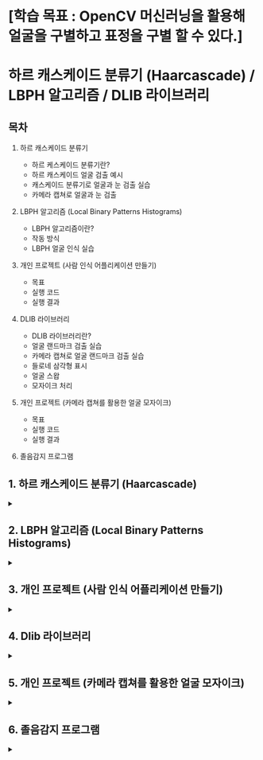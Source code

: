 # [학습 목표 : OpenCV 머신러닝을 활용해 얼굴을 구별하고 표정을 구별 할 수 있다.]

# 하르 캐스케이드 분류기 (Haarcascade) / LBPH 알고리즘 / DLIB 라이브러리

## 목차

1. 하르 캐스케이드 분류기
   - 하르 케스케이드 분류기란?
   - 하르 캐스케이드 얼굴 검출 예시
   - 캐스케이드 분류기로 얼굴과 눈 검출 실습
   - 카메라 캡쳐로 얼굴과 눈 검출
  
2. LBPH 알고리즘 (Local Binary Patterns Histograms)
   - LBPH 알고리즘이란?
   - 작동 방식
   - LBPH 얼굴 인식 실습
   
3. 개인 프로젝트 (사람 인식 어플리케이션 만들기)
   - 목표
   - 실행 코드
   - 실행 결과

4. DLIB 라이브러리
   - DLIB 라이브러리란?
   - 얼굴 랜드마크 검출 실습
   - 카메라 캡쳐로 얼굴 랜드마크 검출 실습
   - 들로네 삼각형 표시
   - 얼굴 스왑
   - 모자이크 처리

5. 개인 프로젝트 (카메라 캡쳐를 활용한 얼굴 모자이크)
   - 목표
   - 실행 코드
   - 실행 결과
  
6. 졸음감지 프로그램

## 1. 하르 캐스케이드 분류기 (Haarcascade)

<details>
<summary></summary>
<div markdown="1">

## **1-1. 하르 캐스케이드 분류기란?**

개발자가 **직접 머신러닝 학습 알고리즘을 사용하지 않고도 객체를 검출**할 수 있도록 OpenCV가 제공하는 대표적인 상위 레벨 AP

openCV에서는 `[하르 케스케이드 xml](https://github.com/opencv/opencv/tree/master/data/haarcascades)` 형태로 제공한다.

cv2.CascadeClassifier([filename]) 와 classifier.detectMultiScale(img, scaleFactor, minNeighbors , flags, minSize, maxSize) 함수를 사용한다.

```
classifier = cv2.CascadeClassifier([filename]): 케스케이드 분류기 생성자
```

`filename` : 검출기 저장 파일 경로
`classifier` : 캐스케이드 분류기 객체

```
rect = classifier.detectMultiScale(img, scaleFactor, minNeighbors , flags, minSize, maxSize)
```

`img` : 입력 이미지
`scaleFactor` : 이미지 확대 크기에 제한. 1.3~1.5 (큰값: 인식 기회 증가, 속도 감소)
`minNeighbors` : 요구되는 이웃 수(큰 값: 품질 증가, 검출 개수 감소)
`flags` : 지금 사용안함
`minSize, maxSize` : 해당 사이즈 영역을 넘으면 검출 무시
`rect` : 검출된 영역 좌표 (x, y, w, h)

## **1-2. 하르 캐스케이드 얼굴 검출 예시**

<img width="1134" height="756" alt="image" src="https://github.com/user-attachments/assets/f4e2aba9-a50e-4f53-a7be-5cc7bf5dc263" />

<img width="755" height="500" alt="image" src="https://github.com/user-attachments/assets/51bcbe0a-d8c3-43a1-8621-48722b059d60" />

## **1-3. 캐스케이드 분류기로 얼굴과 눈 검출 실습**

**[1. 코드 생성]**

```python3
import numpy as np
import cv2

# 얼굴 검출을 위한 케스케이드 분류기 생성
face_cascade = cv2.CascadeClassifier('./data/haarcascade_frontalface_default.xml')

# 눈 검출을 위한 케스케이드 분류기 생성
eye_cascade = cv2.CascadeClassifier('./data/haarcascade_eye.xml')

# 검출할 이미지 읽고 그레이 스케일로 변환
img = cv2.imread('../img/children.jpg')
gray = cv2.cvtColor(img, cv2.COLOR_BGR2GRAY)

# 얼굴 검출
faces = face_cascade.detectMultiScale(gray)

# 검출된 얼굴 순회
for (x,y,w,h) in faces:
    # 검출된 얼굴에 사각형 표시
    cv2.rectangle(img,(x,y),(x+w,y+h),(255,0,0),2)
    # 얼굴 영역을 ROI로 설정
    roi = gray[y:y+h, x:x+w]
    # ROI에서 눈 검출
    eyes = eye_cascade.detectMultiScale(roi)
    # 검출된 눈에 사각형 표
    for (ex,ey,ew,eh) in eyes:
        cv2.rectangle(img[y:y+h, x:x+w],(ex,ey),(ex+ew,ey+eh),(0,255,0),2)

# 결과 출력 
cv2.imshow('img',img)
cv2.waitKey(0)
cv2.destroyAllWindows()
```

<br><br>

**[2. haarcascade_frontalface_default.xml / haarcascade_eye.xml 다운로드]**

[haarcascade_frontalface_default.xml](https://github.com/opencv/opencv/blob/master/data/haarcascades/haarcascade_frontalface_default.xml)

[haarcascade_eye.xml](https://github.com/opencv/opencv/blob/master/data/haarcascades/haarcascade_eye.xml)

<br><br>

**[3. 코드 실행 결과]**

<img width="510" height="525" alt="image" src="https://github.com/user-attachments/assets/fa58dd80-2660-4e25-9c71-4cd3a0c44f46" />

## **1-4. 카메라 캡쳐로 얼굴과 눈 검출**

**[1. 코드 생성]**

```python3
import cv2

# 얼굴과  검출을 위한 케스케이드 분류기 생성 
face_cascade = cv2.CascadeClassifier('../data/haarcascade_frontalface_default.xml')
eye_cascade = cv2.CascadeClassifier('../data/haarcascade_eye.xml')

# 카메라 캡쳐 활성화
cap = cv2.VideoCapture(0)
while cap.isOpened():    
    ret, img = cap.read()  # 프레임 읽기
    if ret:
        gray = cv2.cvtColor(img, cv2.COLOR_BGR2GRAY)
        # 얼굴 검출    
        faces = face_cascade.detectMultiScale(gray, scaleFactor=1.3, \
                                        minNeighbors=5, minSize=(80,80))
        for(x,y,w,h) in faces:
            cv2.rectangle(img, (x,y), (x+w, y+h), (0, 255,0),2)
            roi = gray[y:y+h, x:x+w]
            # 눈 검출
            eyes = eye_cascade.detectMultiScale(roi)
            for i, (ex, ey, ew, eh) in enumerate(eyes):
                if i >= 2:
                    break
                cv2.rectangle(img[y:y+h, x:x+w], (ex,ey), (ex+ew, ey+eh), \
                                    (255,0,0),2)
        cv2.imshow('face detect', img)
    else:
        break
    if cv2.waitKey(5) == 27:
        break
cv2.destroyAllWindows()
```

<br><br>

**[2. 코드 실행 결과]**

<img width="637" height="505" alt="image" src="https://github.com/user-attachments/assets/dbc40f64-a587-4d4c-829f-c4f5972692b4" />

</div>
</details>

## 2. LBPH 알고리즘 (Local Binary Patterns Histograms)

<details>
<summary></summary>
<div markdown="1">

## **2-1. LBPH 알고리즘이란?**

**이미지나 영상에서 검출된 얼굴을 각각 누구인지 인식 할 때 자주 사용되는 알고리즘**

## **2-2. 작동 방식**

**[1. 파라미터 설정]**

_아래의 3가지 파라미터를 먼저 설정해야 함_

`Neighbors(이웃 픽셀 수)` : LBP를 만들 때 사용할 이웃 픽셀 수를 뜻합니다. 이웃 픽셀 수가 많을수록 계산 비용이 높아집니다. 보통 이 값은 8로 설정합니다.

`Grid X(수평 방향 분할 수)` : 수평 방향으로 셀을 분할할 개수를 말합니다. 보통 8로 설정합니다.

`Grid Y(수직 방향 분할 수)` : 수직 방향으로 셀을 분할할 개수를 말합니다. 보통 8로 설정합니다.

<br><br>

**[2. 데이터 준비]**

인식 하려는 사람의 얼굴로 이루어진 데이터를 활용하여 고유한 ID를 생성하여 훈련시킴

<br><br>

**[3. LBP 작업 수행]**

<img width="667" height="186" alt="image" src="https://github.com/user-attachments/assets/5fe776e0-f491-46a6-b2e5-9e14878d1bfb" />

<img width="230" height="144" alt="image" src="https://github.com/user-attachments/assets/d689472c-ba95-47f5-b01a-998a71cebbf2" />

<br><br>

**[4. 히스토그램 만들기]**

<img width="705" height="189" alt="image" src="https://github.com/user-attachments/assets/246bc4da-da3d-404e-8aa9-dbca4d897ad2" />

## **2-3. LBPH 얼굴 인식 실습**

**[1. lbp 샘플 생성 코드]**

```python3
import cv2
import numpy as np
import os 

# 변수 설정 ---①
base_dir = './faces/'   # 사진 저장할 디렉토리 경로
target_cnt = 400        # 수집할 사진 갯수
cnt = 0                 # 사진 촬영 수

# 얼굴 검출 분류기 생성 --- ②
face_classifier = cv2.CascadeClassifier(\
                    './data/haarcascade_frontalface_default.xml')

# 사용자 이름과 번호를 입력 받아 디렉토리 생성 ---③
name = input("Insert User Name(Only Alphabet):")
id = input("Insert User Id(Non-Duplicate number):")
dir = os.path.join(base_dir, name+'_'+ id)
if not os.path.exists(dir):
    os.mkdir(dir)

# 카메라 캡쳐 
cap = cv2.VideoCapture(0)
while cap.isOpened():
    ret, frame = cap.read()
    if ret:
        img = frame.copy()
        gray = cv2.cvtColor(img,cv2.COLOR_BGR2GRAY)
        # 얼굴 검출 --- ④
        faces = face_classifier.detectMultiScale(gray, 1.3, 5)
        if len(faces) == 1:
            (x,y,w,h) = faces[0]
            # 얼굴 영역 표시 및 파일 저장 ---⑤
            cv2.rectangle(frame, (x,y), (x+w, y+h), (0,255,0), 1)
            face = gray[y:y+h, x:x+w]
            face = cv2.resize(face, (200, 200))
            file_name_path = os.path.join(dir,  str(cnt) + '.jpg')
            cv2.imwrite(file_name_path, face)
            cv2.putText(frame, str(cnt), (x, y), cv2.FONT_HERSHEY_COMPLEX, \
                             1, (0,255,0), 2)
            cnt+=1
        else:
            # 얼굴 검출이 없거나 1이상 인 경우 오류 표시 ---⑥
            if len(faces) == 0 :
                msg = "no face."
            elif len(faces) > 1:
                msg = "too many face."
            cv2.putText(frame, msg, (10, 50), cv2.FONT_HERSHEY_DUPLEX, \
                            1, (0,0,255))
        cv2.imshow('face record', frame)
        if cv2.waitKey(1) == 27 or cnt == target_cnt: 
            break
cap.release()
cv2.destroyAllWindows()      
print("Collecting Samples Completed.")
```

<br><br>

**[2. 얼굴 검출 결과 확인]**

<img width="279" height="38" alt="image" src="https://github.com/user-attachments/assets/db790b64-ee03-4931-9b73-6ae93daa9eb8" />

<img width="676" height="562" alt="image" src="https://github.com/user-attachments/assets/d26b0d02-b2e9-4c9b-a317-a57b25f93ac1" />

<br><br>

**[3. lbp 얼굴 인식 훈련 코드]**

```python3
import cv2
import numpy as np
import os, glob

# 변수 설정
base_dir = '../faces'
train_data, train_labels = [], []


dirs = [d for d in glob.glob(base_dir+"/*") if os.path.isdir(d)]
print('Collecting train data set:')
for dir in dirs:
    # name_id 형식에서 id를 분리
    id = dir.split('_')[1]          
    files = glob.glob(dir+'/*.jpg')
    print('\t path:%s, %dfiles'%(dir, len(files)))
    for file in files:
        img = cv2.imread(file, cv2.IMREAD_GRAYSCALE)
        # 이미지는 train_data, 아이디는 train_lables에 저장
        train_data.append(np.asarray(img, dtype=np.uint8))
        train_labels.append(int(id))

# NumPy 배열로 변환
train_data = np.asarray(train_data)
train_labels = np.int32(train_labels)

# LBP 얼굴인식기 생성 및 훈련
print('Starting LBP Model training...')
model = cv2.face.LBPHFaceRecognizer_create()
model.train(train_data, train_labels)
model.write('../faces/all_face.xml')
print("Model trained successfully!")
```

<br><br>

**[4. 얼굴 인식 훈련 결과]**

<img width="285" height="71" alt="image" src="https://github.com/user-attachments/assets/153b4709-d7ea-45a5-9ece-0fcf2d032566" />

_xml파일 생성_

<img width="154" height="66" alt="image" src="https://github.com/user-attachments/assets/4bb128a7-9d5b-482f-ab20-337567d3e006" />

<br><br>

**[5. 훈련된 lbp 얼굴 인식기로 인식 코드]**

```python3
import cv2
import numpy as np
import os, glob

# 변수 설정
base_dir = '../faces'
min_accuracy = 85

# LBP 얼굴 인식기 및 케스케이드 얼굴 검출기 생성 및 훈련 모델 읽기
face_classifier = cv2.CascadeClassifier(\
                '../data/haarcascade_frontalface_default.xml')
model = cv2.face.LBPHFaceRecognizer_create()
model.read(os.path.join(base_dir, 'all_face.xml'))

# 디렉토리 이름으로 사용자 이름과 아이디 매핑 정보 생성
dirs = [d for d in glob.glob(base_dir+"/*") if os.path.isdir(d)]
names = dict([])
for dir in dirs:
    dir = os.path.basename(dir)
    name, id = dir.split('_')
    names[int(id)] = name

# 카메라 캡처 장치 준비 
cap = cv2.VideoCapture(0)
while cap.isOpened():
    ret, frame = cap.read()
    if not ret:
        print("no frame")
        break
    gray = cv2.cvtColor(frame,cv2.COLOR_BGR2GRAY)
    # 얼굴 검출
    faces = face_classifier.detectMultiScale(gray, 1.3, 5)
    for (x,y,w,h) in faces:
        # 얼굴 영역 표시하고 샘플과 같은 크기로 축소
        cv2.rectangle(frame,(x,y),(x+w,y+h),(0,255,255),2)
        face = frame[y:y+h, x:x+w]
        face = cv2.resize(face, (200, 200))
        face = cv2.cvtColor(face, cv2.COLOR_BGR2GRAY)
        # LBP 얼굴 인식기로 예측
        label, confidence = model.predict(face)
        if confidence < 400:
            # 정확도 거리를 퍼센트로 변환
            accuracy = int( 100 * (1 -confidence/400))
            if accuracy >= min_accuracy:
                msg =  '%s(%.0f%%)'%(names[label], accuracy)
            else:
                msg = 'Unknown'
        # 사용자 이름과 정확도 결과 출력
        txt, base = cv2.getTextSize(msg, cv2.FONT_HERSHEY_PLAIN, 1, 3)
        cv2.rectangle(frame, (x,y-base-txt[1]), (x+txt[0], y+txt[1]), \
                    (0,255,255), -1)
        cv2.putText(frame, msg, (x, y), cv2.FONT_HERSHEY_PLAIN, 1, \
                    (200,200,200), 2,cv2.LINE_AA)
    cv2.imshow('Face Recognition', frame)
    
    if cv2.waitKey(1) == 27: #esc 
        break

cap.release()
cv2.destroyAllWindows()
```

<br><br>

**[6. 인식 결과]**

<img width="638" height="508" alt="image" src="https://github.com/user-attachments/assets/28f60f03-ed75-41bb-b580-baf7d446f393" />

</div>
</details>

## 3. 개인 프로젝트 (사람 인식 어플리케이션 만들기)

<details>
<summary></summary>
<div markdown="1">

## **3-1. 목표**

lbp 얼굴 인식을 활용해 사용자마다 지정한 원하는 정보를 불러온다.

## **3-2. 실행 코드**

```python3
import cv2
import os
import json
import numpy as np
import datetime

# --- 경로 설정 ---
BASE_DIR = "../project"
FACES_DIR = os.path.join(BASE_DIR, "faces")
MODELS_DIR = os.path.join(BASE_DIR, "models")
USER_DATA_PATH = os.path.join(FACES_DIR, "user_data.json")
MODEL_PATH = os.path.join(MODELS_DIR, "lbph_model.xml")
LABEL_MAP_PATH = os.path.join(MODELS_DIR, "label_map.json")

# --- 디렉토리 자동 생성 ---
os.makedirs(FACES_DIR, exist_ok=True)
os.makedirs(MODELS_DIR, exist_ok=True)
if not os.path.exists(USER_DATA_PATH):
    with open(USER_DATA_PATH, "w", encoding="utf-8") as f:
        json.dump({}, f, ensure_ascii=False)

# --- 얼굴 인식기 초기화 ---
face_cascade = cv2.CascadeClassifier(cv2.data.haarcascades + "haarcascade_frontalface_default.xml")
recognizer = cv2.face.LBPHFaceRecognizer_create()

# --- 사용자 설정 불러오기 ---
with open(USER_DATA_PATH, "r", encoding="utf-8") as f:
    user_data = json.load(f)

def save_user_data():
    with open(USER_DATA_PATH, "w", encoding="utf-8") as f:
        json.dump(user_data, f, indent=4, ensure_ascii=False)

def save_label_map():
    with open(LABEL_MAP_PATH, "w", encoding="utf-8") as f:
        json.dump(label_map, f, indent=4, ensure_ascii=False)

def load_label_map():
    if os.path.exists(LABEL_MAP_PATH):
        with open(LABEL_MAP_PATH, "r", encoding="utf-8") as f:
            return json.load(f)
    return {}

# --- 실시간 정보 함수 ---
def get_weather():
    return "☁️ 맑음 28도"

def get_calendar():
    now = datetime.datetime.now()
    return f"📅 오늘은 {now.strftime('%Y년 %m월 %d일')}"

def get_news():
    return "📰 오늘의 뉴스: OpenAI, GPT-5 출시 예정!"

# --- 사용자별 정보 표시(터미널) ---
def print_user_info(user_id):
    info = user_data[user_id]["info"]
    print(f"\n👤 사용자: {user_id}")
    if "날씨" in info:
        print(get_weather())
    if "캘린더" in info:
        print(get_calendar())
    if "뉴스" in info:
        print(get_news())
    print("\n--- [단축키] ---\n[r]: 새 사용자 등록   [u]: 설정 수정   [p]: 정보 재출력   [ESC]: 종료")

def select_user_info():
    options = ["날씨", "캘린더", "뉴스"]
    print("\n✅ 표시할 정보를 선택하세요 (쉼표로 구분):")
    for idx, opt in enumerate(options, 1):
        print(f"{idx}. {opt}")
    choice = input("입력 (예: 1,3): ")
    selected = []
    for idx in choice.split(","):
        try:
            selected.append(options[int(idx.strip()) - 1])
        except:
            pass
    return selected

# --- 새로운 사용자 등록 ---
def register_new_user():
    while True:
        new_id = input("\n🆕 새로운 사용자 ID 입력 (중복 불가): ")
        if new_id in user_data:
            print("⚠️ 이미 존재하는 ID입니다. 다른 ID를 입력하세요.")
        else:
            break

    save_path = os.path.join(FACES_DIR, new_id)
    os.makedirs(save_path, exist_ok=True)

    print("😄 얼굴 데이터를 수집합니다. 정면을 바라보세요...")
    cap = cv2.VideoCapture(0)
    count = 0
    while True:
        ret, frame = cap.read()
        if not ret:
            break
        gray = cv2.cvtColor(frame, cv2.COLOR_BGR2GRAY)
        faces = face_cascade.detectMultiScale(gray, 1.3, 5)

        for (x,y,w,h) in faces:
            roi = gray[y:y+h, x:x+w]
            cv2.imwrite(os.path.join(save_path, f"{count}.png"), roi)
            count += 1
            cv2.rectangle(frame, (x,y), (x+w,y+h), (255,0,0), 2)
            cv2.putText(frame, f"Count: {count}", (10, 30), cv2.FONT_HERSHEY_SIMPLEX, 1, (0,255,0), 2)

        cv2.imshow("Registering User Face", frame)
        if cv2.waitKey(1) == 27 or count >= 100:
            break

    cap.release()
    cv2.destroyAllWindows()

    # 사용자 정보 설정 입력
    user_data[new_id] = {"info": select_user_info()}
    save_user_data()

    # 모델 학습
    train_model()
    print(f"✅ 사용자 {new_id} 등록 및 학습 완료")

# --- 모델 학습 ---
def train_model():
    faces = []
    labels = []
    for user_id in os.listdir(FACES_DIR):
        user_folder = os.path.join(FACES_DIR, user_id)
        if not os.path.isdir(user_folder):
            continue
        for file in os.listdir(user_folder):
            img_path = os.path.join(user_folder, file)
            img = cv2.imread(img_path, cv2.IMREAD_GRAYSCALE)
            if img is not None:
                faces.append(img)
                labels.append(user_id)

    if not faces:
        print("⚠️ 얼굴 이미지가 없습니다. 사용자 등록 후 다시 시도하세요.")
        return False

    global label_map, reverse_label_map
    label_map = {uid: idx for idx, uid in enumerate(set(labels))}
    reverse_label_map = {v:k for k,v in label_map.items()}

    numeric_labels = np.array([label_map[uid] for uid in labels])

    recognizer.train(faces, numeric_labels)
    recognizer.write(MODEL_PATH)
    save_label_map()  # 저장 추가
    print("✅ 모델 학습 완료")
    return True

# --- 사용자 인식용 라벨 매핑 ---
def get_user_from_label(label):
    if label in reverse_label_map:
        return reverse_label_map[label]
    return None

# --- 실행 시작 ---
def main():
    global label_map, reverse_label_map
    label_map = load_label_map()
    reverse_label_map = {v:k for k,v in label_map.items()}

    if os.path.exists(MODEL_PATH):
        recognizer.read(MODEL_PATH)
        print("✅ 학습된 모델 불러오기 성공")
        train_success = True
    else:
        print("⚠️ 학습된 모델이 없습니다. 사용자 등록을 시작합니다.")
        train_success = False

    cap = cv2.VideoCapture(0)
    current_user = None
    printed_users = set()

    if not train_success:
        register_new_user()
        recognizer.read(MODEL_PATH)

    print("\n[스마트미러 시스템 시작]")
    print("[단축키] r: 새 사용자 등록 | u: 설정 수정 | p: 정보 재출력 | ESC: 종료\n")

    while True:
        ret, frame = cap.read()
        if not ret:
            print("⚠️ 카메라를 읽을 수 없습니다.")
            break

        gray = cv2.cvtColor(frame, cv2.COLOR_BGR2GRAY)
        faces = face_cascade.detectMultiScale(gray, 1.3, 5)

        for (x,y,w,h) in faces:
            roi = gray[y:y+h, x:x+w]
            try:
                label, confidence = recognizer.predict(roi)
                user_id = get_user_from_label(label)
                if user_id:
                    cv2.rectangle(frame, (x,y), (x+w,y+h), (0,255,0), 2)
                    cv2.putText(frame, f"{user_id}", (x, y-10), cv2.FONT_HERSHEY_SIMPLEX, 1, (0,255,0), 2)

                    if user_id != current_user:
                        current_user = user_id
                        if user_id not in printed_users:
                            print_user_info(user_id)
                            printed_users.add(user_id)
            except:
                pass

        cv2.imshow("Smart Mirror", frame)

        key = cv2.waitKey(1) & 0xFF
        if key == 27:
            break
        elif key == ord('r'):
            register_new_user()
            recognizer.read(MODEL_PATH)
            printed_users.clear()
            current_user = None
        elif key == ord('u') and current_user:
            print(f"\n⚙️ [{current_user}] 설정 변경:")
            user_data[current_user]["info"] = select_user_info()
            save_user_data()
            print_user_info(current_user)
        elif key == ord('p') and current_user:
            print_user_info(current_user)

    cap.release()
    cv2.destroyAllWindows()

if __name__ == "__main__":
    main()
```

**[1. 작동 순서]**

```
1. 프로그램 실행
2. 학습된 모델과 사용자 데이터 로드
3. 실시간 얼굴 인식 진행
4. 새로운 사용자가 인식되면 터미널에서 정보 입력
5. 인식된 사용자 이름 및 정보 우측 OpenCV 창에 표시
6. 단축키 `u`로 기존 사용자 정보 갱신 가능
7. 단축키 `r`로 새로운 사용자 등록 가능
```

<br><br>

**[2. user_data.json 사용자 정보 저장 구조]**

```json
{
  "1": {
    "name": "karina",
    "weather": "날씨"
  },
  "2": {
    "name": "park",
    "calendar": "날짜",
    "news": "뉴스"
  }
}
```

<br><br>

**[3. 사용자 등록]**

- **ID(이름) 중복 방지**: 이미 등록된 이름으로는 추가 등록 불가합니다.
- **얼굴 100장 촬영 후 저장**: LBPH 학습을 위한 데이터 수집.
- **사용자 정보 저장**: 사용자가 선택한 날씨, 뉴스, 캘린더 정보는 `user_data.json`에 저장됩니다.

```python
def register_new_user():
    ...
```

<br><br>

**[4. 얼굴 인식]**

- **실시간 얼굴 탐지 및 예측**: 웹캠을 통해 얼굴을 감지하고 등록된 모델과 비교합니다.
- **사용자 이름 표시**: 인식된 사용자의 이름이 OpenCV 화면 오른쪽에 표시됩니다.
- **중복 출력 방지**: 동일 사용자는 이미 출력된 경우 터미널에 중복 출력하지 않습니다.
- **특정 단축키로 출력 갱신 가능**: 이전 사용자도 키보드 입력으로 정보 다시 출력 가능.

```python
label, confidence = recognizer.predict(roi)
user_id = get_user_from_label(label)
```

<br><br>

**[5. 사용자별 정보 출력]**

- `get_weather()`, `get_calendar()`, `get_news()` 함수로 사용자별 텍스트 정보 생성
- **선택된 항목만 출력**: 각 사용자가 사전에 선택한 항목만 출력됩니다.

```python
def print_user_info(user_id):
    ...
```

<br><br>

**[6. 데이터 저장]**

- **사용자 정보 저장**: `user_data.json`에 사용자별 출력 항목 저장
- **라벨 매핑 저장**: `label_map.json`에 ID-이름 대응 정보 저장
- **얼굴 인식 모델 저장**: 학습된 LBPH 모델은 `lbph_model.xml`로 저장됩니다.
- **재실행 시에도 인식 가능**: 저장된 모델과 데이터로 실행 후에도 바로 사용자 인식 가능

```python
def save_user_data():
    ...
```

## **3-3. 실행 결과**

**[1. 최초 실행 시]**

<img width="364" height="22" alt="image" src="https://github.com/user-attachments/assets/95fee64b-d9d5-456d-8b53-4329332c9f02" />

<br><br>

**[2. 사용자 ID 정의]**

<img width="495" height="97" alt="image" src="https://github.com/user-attachments/assets/0e091d51-da5a-4f86-9dfc-5e8407fe8ebe" />

<br><br>

**[3. 얼굴 검출 및 학습]**

<img width="635" height="507" alt="image" src="https://github.com/user-attachments/assets/10b7bb01-4155-47f1-a862-f0553816330b" />

<br><br>

**[4. 각 ID마다 표시할 정보 선택]**

<img width="303" height="97" alt="image" src="https://github.com/user-attachments/assets/58e6cbf9-0e05-4f57-8301-9cae7cf02ad1" />

<br><br>

**[5. 각 ID에 맞춰 정보 출력]**

<img width="640" height="607" alt="image" src="https://github.com/user-attachments/assets/b0ef2bd0-72db-423b-b2f4-158288bbd0ea" />

<br><br>

**[6. 새로운 ID 및 ID에 맞춘 정보 출력]**

<img width="640" height="577" alt="image" src="https://github.com/user-attachments/assets/dec43836-2f3e-42f0-93d8-a1afb76414b5" />

</div>
</details>

## 4. Dlib 라이브러리

<details>
<summary></summary>
<div markdown="1">

## **4-1. DLIB 라이브러리란?**

`dlib`은 **얼굴 인식 및 머신 러닝 기능을 포함**한 C++ 기반의 고성능 라이브러리이다.

```terminal
pip instll dlib-bin
```

**[API]**

`detector` : dlib.get_frontal_face_detector(): 얼굴 검출기 생성

`predictor` : dlib.shap_predictor(file): 랜드마크 검출기 생성

`rects` : detector(img) : 얼굴 검출

`shape` : predictor(img, rect) : 랜드마크 검출

<img width="1856" height="1496" alt="image" src="https://github.com/user-attachments/assets/68203192-0580-4b38-b8f8-a9bbfb1baa88" />

## **4-2. 얼굴 랜드마크 검출 실습**

```python3
import cv2
import dlib

# 얼굴 검출기와 랜드마크 검출기 생성
detector = dlib.get_frontal_face_detector()
predictor = dlib.shape_predictor('./shape_predictor_68_face_landmarks.dat')

img = cv2.imread("../img/like_lenna.png")
gray = cv2.cvtColor(img, cv2.COLOR_BGR2GRAY)
# 얼굴 영역 검출
faces = detector(gray)
for rect in faces:
    # 얼굴 영역을 좌표로 변환 후 사각형 표시
    x,y = rect.left(), rect.top()
    w,h = rect.right()-x, rect.bottom()-y
    cv2.rectangle(img, (x, y), (x + w, y + h), (0, 255, 0), 1)

    # 얼굴 랜드마크 검출
    shape = predictor(gray, rect)
    for i in range(68):
        # 부위별 좌표 추출 및 표시
        part = shape.part(i)
        cv2.circle(img, (part.x, part.y), 2, (0, 0, 255), -1)
        cv2.putText(img, str(i), (part.x, part.y), cv2.FONT_HERSHEY_PLAIN, \
                                         0.5,(255,255,255), 1, cv2.LINE_AA)

cv2.imshow("face landmark", img)
cv2.waitKey(0)
```

<img width="510" height="525" alt="image" src="https://github.com/user-attachments/assets/afbc7225-1526-4e8b-b1bf-bab76258cf07" />

<img width="639" height="502" alt="image" src="https://github.com/user-attachments/assets/adbc5c82-c4db-481e-8968-7ec3b0f897dd" />


## **4-3. 카메라 캡쳐로 얼굴 랜드마크 검출 실습**

```python3
import cv2
import dlib

# 얼굴 검출기와 랜드마크 검출기 생성
detector = dlib.get_frontal_face_detector()
predictor = dlib.shape_predictor('./shape_predictor_68_face_landmarks.dat')

cap = cv2.VideoCapture(0)
#cap.set(cv2.cv2.CAP_PROP_FRAME_WIDTH, 480)
#cap.set(cv2.cv2.CAP_PROP_FRAME_HEIGHT, 320)

while cap.isOpened():
    ret, img = cap.read()
    if not ret:
        print('no frame.');break
    gray = cv2.cvtColor(img, cv2.COLOR_BGR2GRAY)
    
    # 얼굴 영역 검출
    faces = detector(gray)
    for rect in faces:

        # 얼굴 영역을 좌표로 변환 후 사각형 표시
        x,y = rect.left(), rect.top()
        w,h = rect.right()-x, rect.bottom()-y
        cv2.rectangle(img, (x, y), (x + w, y + h), (0, 255, 0), 1)
    
        # 얼굴 랜드마크 검출
        shape = predictor(gray, rect)
        for i in range(68):
            # 부위별 좌표 추출 및 표시
            part = shape.part(i)
            cv2.circle(img, (part.x, part.y), 2, (0, 0, 255), -1)
#            cv2.putText(img, str(i), (part.x, part.y), cv2.FONT_HERSHEY_PLAIN, 0.5,(255,255,255), 1, cv2.LINE_AA)
    
    cv2.imshow("face landmark", img)
    if cv2.waitKey(1)== 27:
        break
cap.release()
```

<img width="638" height="511" alt="image" src="https://github.com/user-attachments/assets/f42a11c0-99b5-442b-8254-4f81519630ed" />

## **4-4. 들로네 삼각형 표시**

```pyhon3
import cv2
import numpy as np
import dlib

# 얼굴 검출기와 랜드마크 검출기 생성
detector = dlib.get_frontal_face_detector()
predictor = dlib.shape_predictor('./shape_predictor_68_face_landmarks.dat')

img = cv2.imread("../img/man_face.jpg")
h, w = img.shape[:2]
gray = cv2.cvtColor(img, cv2.COLOR_BGR2GRAY)
# 얼굴 영역 검출
rects = faces = detector(gray)

points = []
for rect in rects:
    # 랜드마크 검출
    shape = predictor(gray, rect)
    for i in range(68):
        part = shape.part(i)
        points.append((part.x, part.y))
        

# 들로네 삼각 분할 객체 생성
x,y,w,h = cv2.boundingRect(np.float32(points))
subdiv = cv2.Subdiv2D((x,y,x+w,y+h))
# 랜드마크 좌표 추가
subdiv.insert(points)
# 들로네 삼각형 좌표 계산
triangleList = subdiv.getTriangleList()
# 들로네 삼각형 그리기
h, w = img.shape[:2]
cnt = 0
for t in triangleList :
    pts = t.reshape(-1,2).astype(np.int32)
    # 좌표 중에 이미지 영역을 벗어나는 것을 제외(음수 등)
    if (pts < 0).sum() or (pts[:, 0] > w).sum() or (pts[:, 1] > h).sum():
        print(pts) 
        continue
    cv2.polylines(img, [pts], True, (255, 255,255), 1, cv2.LINE_AA)
    cnt+=1
print(cnt)


cv2.imshow("Delaunay",img)
cv2.waitKey(0)
```

<img width="639" height="505" alt="image" src="https://github.com/user-attachments/assets/478a42f3-3c98-441e-854c-b5e637c4810e" />

## **4-5. 얼굴 스왑**

```python3
import cv2
import numpy as np
import dlib
import sys

# 얼굴 검출기와 랜드마크 검출기 생성
detector = dlib.get_frontal_face_detector()
predictor = dlib.shape_predictor('./shape_predictor_68_face_landmarks.dat')

# 얼굴 및 랜드마크 검출해서 좌표 반환하는 함수
def getPoints(img):
    gray = cv2.cvtColor(img, cv2.COLOR_BGR2GRAY)
    rects = detector(gray)
    points = []
    for rect in rects:
        shape = predictor(gray, rect)
        for i in range(68):
            part = shape.part(i)
            points.append((part.x, part.y))
    return points    

# 랜드마크 좌표로 들로네 삼각형 반환
def getTriangles(img, points):
    w,h = img2.shape[:2]
    subdiv = cv2.Subdiv2D((0,0,w,h));
    subdiv.insert(points) 
    triangleList = subdiv.getTriangleList();
    triangles = []
    for t in triangleList:        
        pt = t.reshape(-1,2)
        if not (pt < 0).sum() and not (pt[:, 0] > w).sum() \
                              and not (pt[:, 1] > h).sum(): 
            indice = []
            for i in range(0, 3):
                for j in range(0, len(points)):                    
                    if(abs(pt[i][0] - points[j][0]) < 1.0 \
                        and abs(pt[i][1] - points[j][1]) < 1.0):
                        indice.append(j)    
            if len(indice) == 3:                                                
                triangles.append(indice)
    return triangles

# 삼각형 어핀 변환 함수
def warpTriangle(img1, img2, pts1, pts2):
    x1,y1,w1,h1 = cv2.boundingRect(np.float32([pts1]))
    x2,y2,w2,h2 = cv2.boundingRect(np.float32([pts2]))
    
    roi1 = img1[y1:y1+h1, x1:x1+w1]
    roi2 = img2[y2:y2+h2, x2:x2+w2]
    
    offset1 = np.zeros((3,2), dtype=np.float32)
    offset2 = np.zeros((3,2), dtype=np.float32)
    for i in range(3):
        offset1[i][0], offset1[i][1] = pts1[i][0]-x1, pts1[i][1]-y1
        offset2[i][0], offset2[i][1] = pts2[i][0]-x2, pts2[i][1]-y2
    
    mtrx = cv2.getAffineTransform(offset1, offset2)
    warped = cv2.warpAffine( roi1, mtrx, (w2, h2), None, \
                        cv2.INTER_LINEAR, cv2.BORDER_REFLECT_101 )
    
    mask = np.zeros((h2, w2), dtype = np.uint8)
    cv2.fillConvexPoly(mask, np.int32(offset2), (255))
    
    warped_masked = cv2.bitwise_and(warped, warped, mask=mask)
    roi2_masked = cv2.bitwise_and(roi2, roi2, mask=cv2.bitwise_not(mask))
    roi2_masked = roi2_masked + warped_masked
    img2[y2:y2+h2, x2:x2+w2] = roi2_masked

if __name__ == '__main__' :
    # 이미지 읽기
    img1 = cv2.imread('../img/boy_face.jpg')
    img2 = cv2.imread('../img/girl_face.jpg')
    cv2.imshow('img1', img1)
    cv2.imshow('img2', img2)
    img_draw = img2.copy()
    
    # 각 이미지에서 얼굴 랜드마크 좌표 구하기
    points1 = getPoints(img1)
    points2 = getPoints(img2)
    
    # 랜드마크 좌표로 볼록 선체 구하기
    hullIndex = cv2.convexHull(np.array(points2), returnPoints = False)
    hull1 = [points1[int(idx)] for idx in hullIndex]
    hull2 = [points2[int(idx)] for idx in hullIndex]
    
    # 볼록 선체 안 들로네 삼각형 좌표 구하기
    triangles = getTriangles(img2, hull2)
    
    # 각 삼각형 좌표로 삼각형 어핀 변환   
    for i in range(0, len(triangles)):
        t1 = [hull1[triangles[i][j]] for j in range(3)]
        t2 = [hull2[triangles[i][j]] for j in range(3)]
        warpTriangle(img1, img_draw, t1, t2)
   
    # 볼록선체를 마스크로 써서 얼굴 합성
    mask = np.zeros(img2.shape, dtype = img2.dtype)  
    cv2.fillConvexPoly(mask, np.int32(hull2), (255, 255, 255))
    r = cv2.boundingRect(np.float32([hull2]))    
    center = ((r[0]+int(r[2]/2), r[1]+int(r[3]/2)))
    output = cv2.seamlessClone(np.uint8(img_draw), img2, mask, center, \
                                cv2.NORMAL_CLONE)
    
    cv2.imshow("Face Swapped", output)
    cv2.waitKey(0)
    cv2.destroyAllWindows()
```

<img width="935" height="315" alt="image" src="https://github.com/user-attachments/assets/f58791e1-e68c-4756-9e57-e8a0bf5e77ad" />

## **4-6. 모자이크 처리**

```python3
import cv2

rate = 15               # 모자이크에 사용할 축소 비율 (1/rate)
win_title = 'mosaic'    # 창 제목
img = cv2.imread('../img/like_lenna.png')    # 이미지 읽기

while True:
    x,y,w,h = cv2.selectROI(win_title, img, False) # 관심영역 선택
    if w and h:
        roi = img[y:y+h, x:x+w]   # 관심영역 지정
        roi = cv2.resize(roi, (w//rate, h//rate)) # 1/rate 비율로 축소
        # 원래 크기로 확대
        roi = cv2.resize(roi, (w,h), interpolation=cv2.INTER_AREA)  
        img[y:y+h, x:x+w] = roi   # 원본 이미지에 적용
        cv2.imshow(win_title, img)
    else:
        break
cv2.destroyAllWindows()
```

<img width="510" height="525" alt="image" src="https://github.com/user-attachments/assets/06811cad-c590-4b37-a902-bf6e05b9a5ae" />

<img width="510" height="525" alt="image" src="https://github.com/user-attachments/assets/e2c77240-66d3-4519-a773-a14d863d3a3d" />

</div>
</details>

## 5. 개인 프로젝트 (카메라 캡쳐를 활용한 얼굴 모자이크)

<details>
<summary></summary>
<div markdown="1">

## **5-1. 목표**

카메라 캡쳐를 통해 찍은 영상에서 **얼굴을 자동으로 인식하고 모자이크하는**프로그램 생성

## **5-2. 실행 코드**

```python3
import cv2
import dlib

# 얼굴 검출기와 랜드마크 검출기 생성
detector = dlib.get_frontal_face_detector()
predictor = dlib.shape_predictor('./shape_predictor_68_face_landmarks.dat')

cap = cv2.VideoCapture(0)
rate = 15  # 모자이크 비율

while cap.isOpened():
    ret, img = cap.read()
    if not ret:
        print('no frame.');break
    gray = cv2.cvtColor(img, cv2.COLOR_BGR2GRAY)
    
    # 얼굴 영역 검출
    faces = detector(gray)

    for rect in faces:

        # 얼굴 영역을 좌표로 변환 후 사각형 표시
        x,y = rect.left(), rect.top()
        w,h = rect.right()-x, rect.bottom()-y

        roi = img[y:y+h, x:x+w]
        if roi.size == 0:
            continue
        roi = cv2.resize(roi, (w // rate, h // rate))
        roi = cv2.resize(roi, (w, h), interpolation=cv2.INTER_AREA)
        img[y:y+h, x:x+w] = roi
    
    cv2.imshow("mosaic", img)
    if cv2.waitKey(1)== 27:
        break

cv2.destroyAllWindows()
cap.release()
```

## **5-3. 실행 결과**

<img width="640" height="511" alt="image" src="https://github.com/user-attachments/assets/5d9349ed-663f-4f76-9503-7130e6b65b12" />

</div>
</details>

## 6. 졸음감지 프로그램

<details>
<summary></summary>
<div markdown="1">

```python3
import cv2
import dlib
from utils.landmark_utils import get_eye_landmarks, calculate_ear

# 설정값은 settings.py에서 가져온다고 가정
import config.settings as settings

# 상태 변수
consecutive_frames = 0

def detect_faces(frame, detector):
    gray = cv2.cvtColor(frame, cv2.COLOR_BGR2GRAY)
    faces = detector(gray)
    return faces

def get_landmarks(frame, face_rect, predictor):
    gray = cv2.cvtColor(frame, cv2.COLOR_BGR2GRAY)
    shape = predictor(gray, face_rect)
    return shape

def calculate_ear_from_landmarks(landmarks):
    left_eye = get_eye_landmarks(landmarks, settings.LEFT_EYE)
    right_eye = get_eye_landmarks(landmarks, settings.RIGHT_EYE)
    left_ear = calculate_ear(left_eye)
    right_ear = calculate_ear(right_eye)
    return (left_ear + right_ear) / 2.0

def check_drowsiness(ear_value):
    global consecutive_frames
    if ear_value < settings.EAR_THRESHOLD:
        consecutive_frames += 1
    else:
        consecutive_frames = 0

    if consecutive_frames == 0:
        return 'NORMAL'
    elif consecutive_frames < 10:
        return 'DROWSY'
    elif consecutive_frames < 20:
        return 'ALERT'
    else:
        return 'DANGER'

def draw_results(frame, landmarks, ear_value, drowsiness_level):
    left_eye = get_eye_landmarks(landmarks, settings.LEFT_EYE)
    right_eye = get_eye_landmarks(landmarks, settings.RIGHT_EYE)

    for (x, y) in left_eye + right_eye:
        cv2.circle(frame, (x, y), 2, settings.GREEN, -1)

    cv2.putText(frame, f"EAR: {ear_value:.3f}", (10, 30),
                cv2.FONT_HERSHEY_SIMPLEX, 0.7, settings.GREEN, 2)

    color_map = {
        'NORMAL': settings.GREEN,
        'DROWSY': settings.YELLOW,
        'ALERT': (0, 165, 255),  # 주황색
        'DANGER': settings.RED
    }
    color = color_map.get(drowsiness_level, settings.GREEN)
    cv2.putText(frame, drowsiness_level, (10, 60),
                cv2.FONT_HERSHEY_SIMPLEX, 0.9, color, 3)

def main():
    global consecutive_frames
    detector = dlib.get_frontal_face_detector()
    predictor = dlib.shape_predictor(settings.LANDMARK_MODEL_PATH)
    cap = cv2.VideoCapture(0)

    while cap.isOpened():
        ret, frame = cap.read()
        if not ret:
            break

        faces = detect_faces(frame, detector)
        if len(faces) > 0:
            landmarks = get_landmarks(frame, faces[0], predictor)
            ear_value = calculate_ear_from_landmarks(landmarks)
            drowsiness_level = check_drowsiness(ear_value)
            draw_results(frame, landmarks, ear_value, drowsiness_level)
        else:
            consecutive_frames = 0
            cv2.putText(frame, "No face detected", (10, 30),
                        cv2.FONT_HERSHEY_SIMPLEX, 0.7, settings.RED, 2)

        cv2.imshow('Drowsiness Detection', frame)
        if cv2.waitKey(1) == 27:
            break

    cap.release()
    cv2.destroyAllWindows()

if __name__ == "__main__":
    main()
```

<img width="637" height="507" alt="image" src="https://github.com/user-attachments/assets/7992cc7d-44f3-46cc-a372-25413424dc74" />

<img width="636" height="507" alt="image" src="https://github.com/user-attachments/assets/05761adf-1181-40f9-b785-44a43677f13a" />

</div>
</details>
